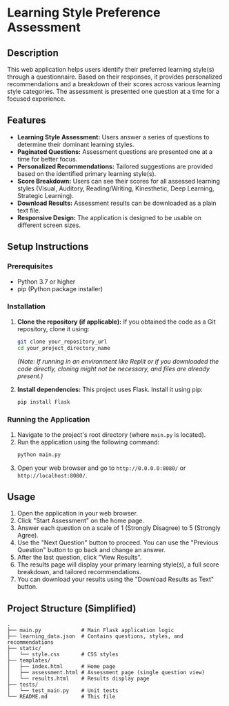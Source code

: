 # Learning Style Preference Assessment

## Description
This web application helps users identify their preferred learning style(s) through a questionnaire. Based on their responses, it provides personalized recommendations and a breakdown of their scores across various learning style categories. The assessment is presented one question at a time for a focused experience.

## Features
*   **Learning Style Assessment:** Users answer a series of questions to determine their dominant learning styles.
*   **Paginated Questions:** Assessment questions are presented one at a time for better focus.
*   **Personalized Recommendations:** Tailored suggestions are provided based on the identified primary learning style(s).
*   **Score Breakdown:** Users can see their scores for all assessed learning styles (Visual, Auditory, Reading/Writing, Kinesthetic, Deep Learning, Strategic Learning).
*   **Download Results:** Assessment results can be downloaded as a plain text file.
*   **Responsive Design:** The application is designed to be usable on different screen sizes.

## Setup Instructions

### Prerequisites
*   Python 3.7 or higher
*   pip (Python package installer)

### Installation
1.  **Clone the repository (if applicable):**
    If you obtained the code as a Git repository, clone it using:
    ```bash
    git clone your_repository_url
    cd your_project_directory_name
    ```
    *(Note: If running in an environment like Replit or if you downloaded the code directly, cloning might not be necessary, and files are already present.)*

2.  **Install dependencies:**
    This project uses Flask. Install it using pip:
    ```bash
    pip install Flask
    ```

### Running the Application
1.  Navigate to the project's root directory (where `main.py` is located).
2.  Run the application using the following command:
    ```bash
    python main.py
    ```
3.  Open your web browser and go to `http://0.0.0.0:8080/` or `http://localhost:8080/`.

## Usage
1.  Open the application in your web browser.
2.  Click "Start Assessment" on the home page.
3.  Answer each question on a scale of 1 (Strongly Disagree) to 5 (Strongly Agree).
4.  Use the "Next Question" button to proceed. You can use the "Previous Question" button to go back and change an answer.
5.  After the last question, click "View Results".
6.  The results page will display your primary learning style(s), a full score breakdown, and tailored recommendations.
7.  You can download your results using the "Download Results as Text" button.

## Project Structure (Simplified)
```
.
├── main.py             # Main Flask application logic
├── learning_data.json  # Contains questions, styles, and recommendations
├── static/
│   └── style.css       # CSS styles
├── templates/
│   ├── index.html      # Home page
│   ├── assessment.html # Assessment page (single question view)
│   └── results.html    # Results display page
├── tests/
│   └── test_main.py    # Unit tests
└── README.md           # This file
```
